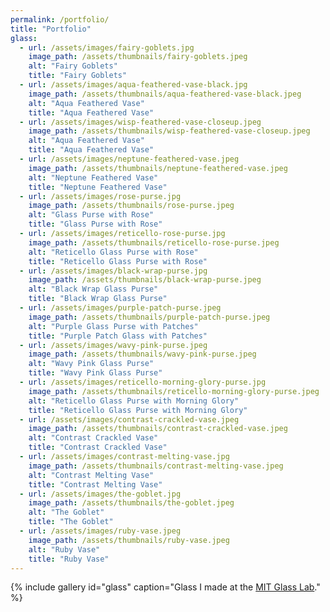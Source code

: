 ```yaml
---
permalink: /portfolio/
title: "Portfolio"
glass:
  - url: /assets/images/fairy-goblets.jpg
    image_path: /assets/thumbnails/fairy-goblets.jpeg
    alt: "Fairy Goblets"
    title: "Fairy Goblets"
  - url: /assets/images/aqua-feathered-vase-black.jpg
    image_path: /assets/thumbnails/aqua-feathered-vase-black.jpeg
    alt: "Aqua Feathered Vase"
    title: "Aqua Feathered Vase"
  - url: /assets/images/wisp-feathered-vase-closeup.jpeg
    image_path: /assets/thumbnails/wisp-feathered-vase-closeup.jpeg
    alt: "Aqua Feathered Vase"
    title: "Aqua Feathered Vase"
  - url: /assets/images/neptune-feathered-vase.jpeg
    image_path: /assets/thumbnails/neptune-feathered-vase.jpeg
    alt: "Neptune Feathered Vase"
    title: "Neptune Feathered Vase"
  - url: /assets/images/rose-purse.jpg
    image_path: /assets/thumbnails/rose-purse.jpeg
    alt: "Glass Purse with Rose"
    title: "Glass Purse with Rose"
  - url: /assets/images/reticello-rose-purse.jpg
    image_path: /assets/thumbnails/reticello-rose-purse.jpeg
    alt: "Reticello Glass Purse with Rose"
    title: "Reticello Glass Purse with Rose"
  - url: /assets/images/black-wrap-purse.jpg
    image_path: /assets/thumbnails/black-wrap-purse.jpeg
    alt: "Black Wrap Glass Purse"
    title: "Black Wrap Glass Purse"
  - url: /assets/images/purple-patch-purse.jpeg
    image_path: /assets/thumbnails/purple-patch-purse.jpeg
    alt: "Purple Glass Purse with Patches"
    title: "Purple Patch Glass with Patches"
  - url: /assets/images/wavy-pink-purse.jpeg
    image_path: /assets/thumbnails/wavy-pink-purse.jpeg
    alt: "Wavy Pink Glass Purse"
    title: "Wavy Pink Glass Purse"
  - url: /assets/images/reticello-morning-glory-purse.jpg
    image_path: /assets/thumbnails/reticello-morning-glory-purse.jpeg
    alt: "Reticello Glass Purse with Morning Glory"
    title: "Reticello Glass Purse with Morning Glory"
  - url: /assets/images/contrast-crackled-vase.jpeg
    image_path: /assets/thumbnails/contrast-crackled-vase.jpeg
    alt: "Contrast Crackled Vase"
    title: "Contrast Crackled Vase"
  - url: /assets/images/contrast-melting-vase.jpg
    image_path: /assets/thumbnails/contrast-melting-vase.jpeg
    alt: "Contrast Melting Vase"
    title: "Contrast Melting Vase"
  - url: /assets/images/the-goblet.jpg
    image_path: /assets/thumbnails/the-goblet.jpeg
    alt: "The Goblet"
    title: "The Goblet"
  - url: /assets/images/ruby-vase.jpeg
    image_path: /assets/thumbnails/ruby-vase.jpeg
    alt: "Ruby Vase"
    title: "Ruby Vase"
---
```


{% include gallery id="glass" caption="Glass I made at the [MIT Glass Lab](https://glasslab.scripts.mit.edu/)." %}
